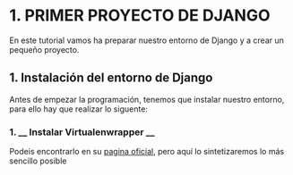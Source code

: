 # 1. PRIMER PROYECTO DE DJANGO

En este tutorial vamos ha preparar nuestro entorno de Django y a crear un pequeño proyecto.

## 1. Instalación del entorno de Django

Antes de empezar la programación, tenemos que instalar nuestro entorno, para ello hay que realizar lo siguente:

### 1. __ Instalar Virtualenwrapper __

Podeis encontrarlo en su [pagina oficial](https://virtualenvwrapper.readthedocs.io/en/latest/), pero aquí lo sintetizaremos lo más sencillo posible
